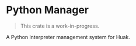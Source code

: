 # Python Manager

> This crate is a work-in-progress.

A Python interpreter management system for Huak.
